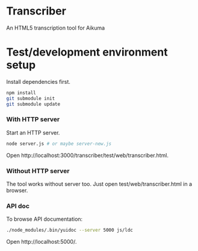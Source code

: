 Transcriber
===========

An HTML5 transcription tool for Aikuma

Test/development environment setup
==================================

Install dependencies first.

```sh
npm install
git submodule init
git submodule update
```

### With HTTP server
Start an HTTP server.

```sh
node server.js # or maybe server-new.js
```

Open http://localhost:3000/transcriber/test/web/transcriber.html.

### Without HTTP server

The tool works without server too. Just open test/web/transcriber.html in a browser.

### API doc

To browse API documentation:

```sh
./node_modules/.bin/yuidoc --server 5000 js/ldc
```

Open http://localhost:5000/.

